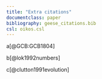 ```yaml
---
title: "Extra citations"
documentclass: paper
bibliography: geese_citations.bib
csl: oikos.csl
---
```


a[@GCB:GCB1804]

b[@lok1992numbers]

c[@clutton1991evolution]
